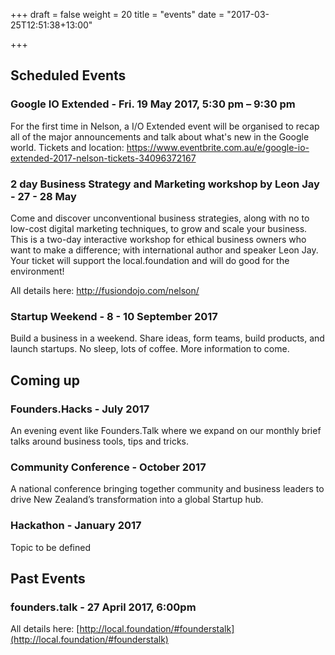 +++
draft = false
weight = 20
title = "events"
date = "2017-03-25T12:51:38+13:00"

+++

## Scheduled Events

### Google IO Extended - Fri. 19 May 2017, 5:30 pm – 9:30 pm
For the first time in Nelson, a I/O Extended event will be organised to recap all of the major announcements and talk about what's new in the Google world. 
Tickets and location: https://www.eventbrite.com.au/e/google-io-extended-2017-nelson-tickets-34096372167

### 2 day Business Strategy and Marketing workshop by Leon Jay - 27 - 28 May
Come and discover unconventional business strategies, along with no to low-cost digital marketing techniques, to grow and scale your business. This is a two-day interactive workshop for ethical business owners who want to make a difference; with international author and speaker Leon Jay. Your ticket will support the local.foundation and will do good for the environment!

All details here: http://fusiondojo.com/nelson/

### Startup Weekend - 8 - 10 September 2017
Build a business in a weekend. Share ideas, form teams, build products, and launch startups. No sleep, lots of coffee. More information to come.



## Coming up

### Founders.Hacks - July 2017
An evening event like Founders.Talk where we expand on our monthly brief talks around business tools, tips and tricks.

### Community Conference - October 2017 
A national conference bringing together community and business leaders to drive New Zealand’s transformation into a global Startup hub.

### Hackathon - January 2017
Topic to be defined


## Past Events
### founders.talk - 27 April 2017, 6:00pm

All details here: [http://local.foundation/#founderstalk](http://local.foundation/#founderstalk)
